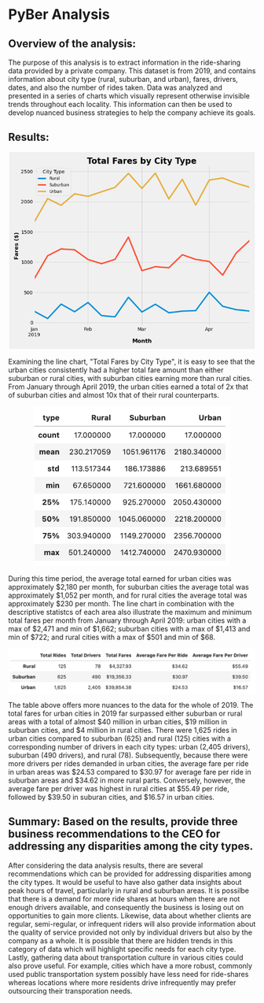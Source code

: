 # PyBer Analysis
## Overview of the analysis:
The purpose of this analysis is to extract information in the ride-sharing data provided by a private company. This dataset is from 2019, and contains information about city type (rural, suburban, and urban), fares, drivers, dates, and also the number of rides taken. Data was analyzed and presented in a series of charts which visually represent otherwise invisible trends throughout each locality. This information can then be used to develop nuanced business strategies to help the company achieve its goals. 

## Results:
<p align="center">
<img src="https://github.com/Shelka4444/PyBer_Analysis/blob/main/Analysis/Total_Fares.png" alt="Ride Share Chart" width=500>  
</p>
Examining the line chart, "Total Fares by City Type", it is easy to see that the urban cities consistently had a higher total fare amount than either suburban or rural cities, with suburban cities earning more than rural cities. From January through April 2019, the urban cities earned a total of 2x that of suburban cities and almost 10x that of their rural counterparts. 

<p align="center">
<img src="https://github.com/Shelka4444/PyBer_Analysis/blob/main/Analysis/Fares_stats.png" alt="Statistics for Total Fares" width=400>  
</p>
During this time period, the average total earned for urban cities was approximately $2,180 per month, for suburban cities the average total was approximately $1,052 per month, and for rural cities the average total was approximately $230 per month. The line chart in combination with the descriptive statistcs of each area also illustrate the maximum and minimum total fares per month from January through April 2019: urban cities with a max of $2,471 and min of $1,662; suburban cities with a max of $1,413 and min of $722; and rural cities with a max of $501 and min of $68.

<p align="center">
<img src= "https://github.com/Shelka4444/PyBer_Analysis/blob/main/Analysis/Ride%20share%20df.png" alt="Ride Share Table" width=750 align="center">
</p>
The table above offers more nuances to the data for the whole of 2019. The total fares for urban cities in 2019 far surpassed either suburban or rural areas with a total of almost $40 million in urban cities, $19 million in suburban cities, and $4 million in rural cities. There were 1,625 rides in urban cities compared to suburban (625) and rural (125) cities with a corresponding number of drivers in each city types: urban (2,405 drivers), suburban (490 drivers), and rural (78). Subsequently, because there were more drivers per rides demanded in urban cities, the average fare per ride in urban areas was $24.53 compared to $30.97 for average fare per ride in suburban areas and $34.62 in more rural parts. Conversely, however, the average fare per driver was highest in rural cities at $55.49 per ride, followed by $39.50 in suburan cities, and $16.57 in urban cities.
                                                                                                                 
## Summary: Based on the results, provide three business recommendations to the CEO for addressing any disparities among the city types.
After considering the data analysis results, there are several recommendations which can be provided for addressing disparities among the city types. It would be useful to have also gather data insights about peak hours of travel, particularly in rural and suburban areas. It is possilbe that there is a demand for more ride shares at hours when there are not enough drivers available, and consequently the business is losing out on opportunities to gain more clients. Likewise, data about whether clients are regular, semi-regular, or infrequent riders will also provide information about the quality of service provided not only by individual drivers but also by the company as a whole. It is possible that there are hidden trends in this category of data which will highlight specific needs for each city type. Lastly, gathering data about transportation culture in various cities could also prove useful. For example, cities which have a more robust, commonly used public transportation system possibly have less need for ride-shares whereas locations where more residents drive infrequently may prefer outsourcing their transporation needs.
